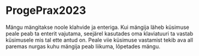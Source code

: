 # ProgePrax2023
Mängu mängitakse noole klahvide ja enteriga.
Kui mängija läheb küsimuse peale peab ta enterit vajutama, seejärel kasutades oma klaviatuuri ta vastab küsimusele mis tal ette antud on.
Peale viie küsimuse vastamist tekib ava all paremas nurgas kuhu mängija peab liikuma, lõpetades mängu.
